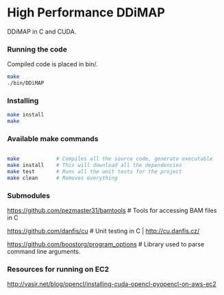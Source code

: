 High Performance DDiMAP
=======================

DDiMAP in C and CUDA. 

### Running the code
Compiled code is placed in bin/.
```bash
make 
./bin/DDiMAP
```

### Installing 
```bash
make install
make
```



### Available make commands
```bash

make            # Compiles all the source code, generate executable
make install    # This will download all the dependencies
make test       # Runs all the unit tests for the project
make clean      # Removes everything

```

### Submodules 

https://github.com/pezmaster31/bamtools     # Tools for accessing BAM files in C

https://github.com/danfis/cu                # Unit testing in C | http://cu.danfis.cz/

https://github.com/boostorg/program_options # Library used to parse command line arguments.

### Resources for running on EC2
http://vasir.net/blog/opencl/installing-cuda-opencl-pyopencl-on-aws-ec2

